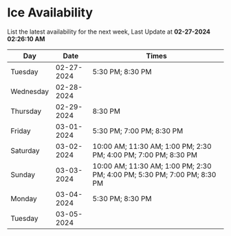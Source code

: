 # Ice Availability

List the latest availability for the next week, Last Update at **02-27-2024 02:26:10 AM**

| Day         | Date        | Times       |
| ----------- | ----------- | ----------- |
|Tuesday|02-27-2024|5:30 PM; 8:30 PM|
|Wednesday|02-28-2024||
|Thursday|02-29-2024|8:30 PM|
|Friday|03-01-2024|5:30 PM; 7:00 PM; 8:30 PM|
|Saturday|03-02-2024|10:00 AM; 11:30 AM; 1:00 PM; 2:30 PM; 4:00 PM; 7:00 PM; 8:30 PM|
|Sunday|03-03-2024|10:00 AM; 11:30 AM; 1:00 PM; 2:30 PM; 4:00 PM; 5:30 PM; 7:00 PM; 8:30 PM|
|Monday|03-04-2024|5:30 PM; 8:30 PM|
|Tuesday|03-05-2024||
